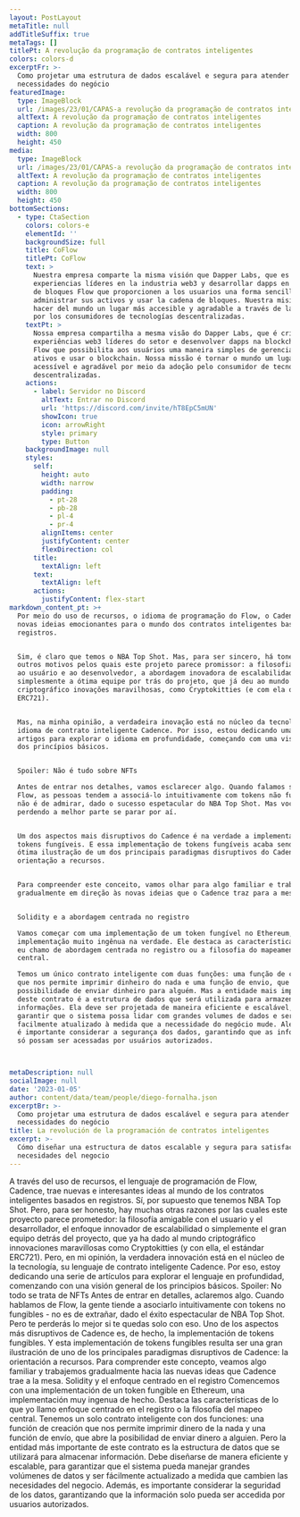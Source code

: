```yaml
---
layout: PostLayout
metaTitle: null
addTitleSuffix: true
metaTags: []
titlePt: A revolução da programação de contratos inteligentes
colors: colors-d
excerptFr: >-
  Como projetar uma estrutura de dados escalável e segura para atender às
  necessidades do negócio
featuredImage:
  type: ImageBlock
  url: /images/23/01/CAPAS-a revolução da programação de contratos inteligentes.png
  altText: A revolução da programação de contratos inteligentes
  caption: A revolução da programação de contratos inteligentes
  width: 800
  height: 450
media:
  type: ImageBlock
  url: /images/23/01/CAPAS-a revolução da programação de contratos inteligentes.png
  altText: A revolução da programação de contratos inteligentes
  caption: A revolução da programação de contratos inteligentes
  width: 800
  height: 450
bottomSections:
  - type: CtaSection
    colors: colors-e
    elementId: ''
    backgroundSize: full
    title: CoFlow
    titlePt: CoFlow
    text: >
      Nuestra empresa comparte la misma visión que Dapper Labs, que es crear
      experiencias líderes en la industria web3 y desarrollar dapps en la cadena
      de bloques Flow que proporcionen a los usuarios una forma sencilla de
      administrar sus activos y usar la cadena de bloques. Nuestra misión es
      hacer del mundo un lugar más accesible y agradable a través de la adopción
      por los consumidores de tecnologías descentralizadas.
    textPt: >
      Nossa empresa compartilha a mesma visão do Dapper Labs, que é criar
      experiências web3 líderes do setor e desenvolver dapps na blockchain da
      Flow que possibilita aos usuários uma maneira simples de gerenciar seus
      ativos e usar o blockchain. Nossa missão é tornar o mundo um lugar mais
      acessível e agradável por meio da adoção pelo consumidor de tecnologias
      descentralizadas.
    actions:
      - label: Servidor no Discord
        altText: Entrar no Discord
        url: 'https://discord.com/invite/hT8EpC5mUN'
        showIcon: true
        icon: arrowRight
        style: primary
        type: Button
    backgroundImage: null
    styles:
      self:
        height: auto
        width: narrow
        padding:
          - pt-28
          - pb-28
          - pl-4
          - pr-4
        alignItems: center
        justifyContent: center
        flexDirection: col
      title:
        textAlign: left
      text:
        textAlign: left
      actions:
        justifyContent: flex-start
markdown_content_pt: >+
  Por meio do uso de recursos, o idioma de programação do Flow, o Cadence, traz
  novas ideias emocionantes para o mundo dos contratos inteligentes baseados em
  registros.


  Sim, é claro que temos o NBA Top Shot. Mas, para ser sincero, há toneladas de
  outros motivos pelos quais este projeto parece promissor: a filosofia amigável
  ao usuário e ao desenvolvedor, a abordagem inovadora de escalabilidade ou
  simplesmente a ótima equipe por trás do projeto, que já deu ao mundo
  criptográfico inovações maravilhosas, como Cryptokitties (e com ela o padrão
  ERC721).


  Mas, na minha opinião, a verdadeira inovação está no núcleo da tecnologia, seu
  idioma de contrato inteligente Cadence. Por isso, estou dedicando uma série de
  artigos para explorar o idioma em profundidade, começando com uma visão geral
  dos princípios básicos.


  Spoiler: Não é tudo sobre NFTs

  Antes de entrar nos detalhes, vamos esclarecer algo. Quando falamos sobre
  Flow, as pessoas tendem a associá-lo intuitivamente com tokens não fungíveis -
  não é de admirar, dado o sucesso espetacular do NBA Top Shot. Mas você está
  perdendo a melhor parte se parar por aí.


  Um dos aspectos mais disruptivos do Cadence é na verdade a implementação de
  tokens fungíveis. E essa implementação de tokens fungíveis acaba sendo uma
  ótima ilustração de um dos principais paradigmas disruptivos do Cadence: a
  orientação a recursos.


  Para compreender este conceito, vamos olhar para algo familiar e trabalhar
  gradualmente em direção às novas ideias que o Cadence traz para a mesa.


  Solidity e a abordagem centrada no registro

  Vamos começar com uma implementação de um token fungível no Ethereum, uma
  implementação muito ingênua na verdade. Ele destaca as características do que
  eu chamo de abordagem centrada no registro ou a filosofia do mapeamento
  central.

  Temos um único contrato inteligente com duas funções: uma função de criação
  que nos permite imprimir dinheiro do nada e uma função de envio, que abre a
  possibilidade de enviar dinheiro para alguém. Mas a entidade mais importante
  deste contrato é a estrutura de dados que será utilizada para armazenar
  informações. Ela deve ser projetada de maneira eficiente e escalável, para
  garantir que o sistema possa lidar com grandes volumes de dados e ser
  facilmente atualizado à medida que a necessidade do negócio mude. Além disso,
  é importante considerar a segurança dos dados, garantindo que as informações
  só possam ser acessadas por usuários autorizados.



metaDescription: null
socialImage: null
date: '2023-01-05'
author: content/data/team/people/diego-fornalha.json
excerptBr: >-
  Como projetar uma estrutura de dados escalável e segura para atender às
  necessidades do negócio
title: La revolución de la programación de contratos inteligentes
excerpt: >-
  Cómo diseñar una estructura de datos escalable y segura para satisfacer las
  necesidades del negocio
---
```


A través del uso de recursos, el lenguaje de programación de Flow, Cadence, trae nuevas e interesantes ideas al mundo de los contratos inteligentes basados en registros.
Sí, por supuesto que tenemos NBA Top Shot. Pero, para ser honesto, hay muchas otras razones por las cuales este proyecto parece prometedor: la filosofía amigable con el usuario y el desarrollador, el enfoque innovador de escalabilidad o simplemente el gran equipo detrás del proyecto, que ya ha dado al mundo criptográfico innovaciones maravillosas como Cryptokitties (y con ella, el estándar ERC721).
Pero, en mi opinión, la verdadera innovación está en el núcleo de la tecnología, su lenguaje de contrato inteligente Cadence. Por eso, estoy dedicando una serie de artículos para explorar el lenguaje en profundidad, comenzando con una visión general de los principios básicos.
Spoiler: No todo se trata de NFTs
Antes de entrar en detalles, aclaremos algo. Cuando hablamos de Flow, la gente tiende a asociarlo intuitivamente con tokens no fungibles - no es de extrañar, dado el éxito espectacular de NBA Top Shot. Pero te perderás lo mejor si te quedas solo con eso.
Uno de los aspectos más disruptivos de Cadence es, de hecho, la implementación de tokens fungibles. Y esta implementación de tokens fungibles resulta ser una gran ilustración de uno de los principales paradigmas disruptivos de Cadence: la orientación a recursos.
Para comprender este concepto, veamos algo familiar y trabajemos gradualmente hacia las nuevas ideas que Cadence trae a la mesa.
Solidity y el enfoque centrado en el registro
Comencemos con una implementación de un token fungible en Ethereum, una implementación muy ingenua de hecho. Destaca las características de lo que yo llamo enfoque centrado en el registro o la filosofía del mapeo central.
Tenemos un solo contrato inteligente con dos funciones: una función de creación que nos permite imprimir dinero de la nada y una función de envío, que abre la posibilidad de enviar dinero a alguien. Pero la entidad más importante de este contrato es la estructura de datos que se utilizará para almacenar información. Debe diseñarse de manera eficiente y escalable, para garantizar que el sistema pueda manejar grandes volúmenes de datos y ser fácilmente actualizado a medida que cambien las necesidades del negocio. Además, es importante considerar la seguridad de los datos, garantizando que la información solo pueda ser accedida por usuarios autorizados.
